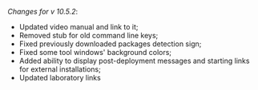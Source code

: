 _Changes for v 10.5.2_:
- Updated video manual and link to it;
- Removed stub for old command line keys;
- Fixed previously downloaded packages detection sign;
- Fixed some tool windows' background colors;
- Added ability to display post-deployment messages and starting links for external installations;
- Updated laboratory links
